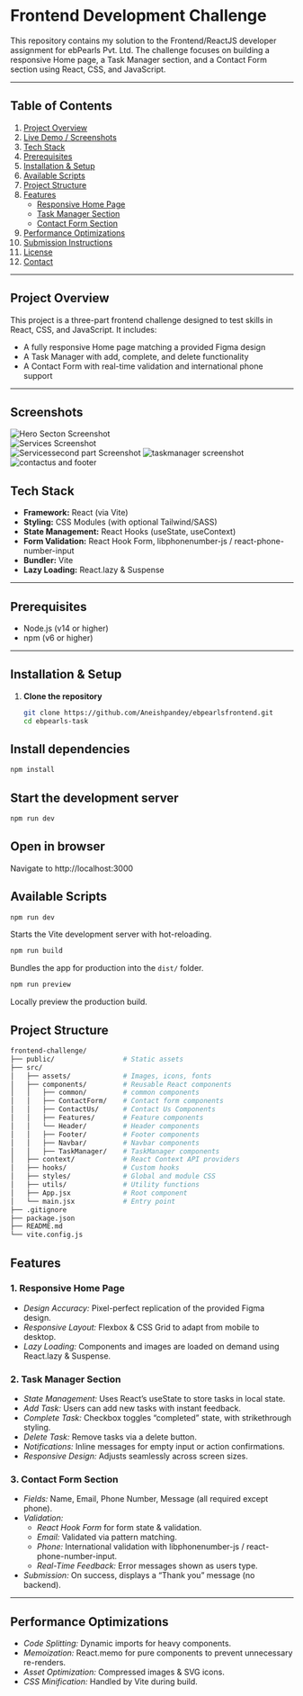 
# Frontend Development Challenge

This repository contains my solution to the Frontend/ReactJS developer assignment for ebPearls Pvt. Ltd. The challenge focuses on building a responsive Home page, a Task Manager section, and a Contact Form section using React, CSS, and JavaScript.

---

## Table of Contents

1. [Project Overview](#project-overview)  
2. [Live Demo / Screenshots](#live-demo--screenshots)  
3. [Tech Stack](#tech-stack)  
4. [Prerequisites](#prerequisites)  
5. [Installation & Setup](#installation--setup)  
6. [Available Scripts](#available-scripts)  
7. [Project Structure](#project-structure)  
8. [Features](#features)  
   - [Responsive Home Page](#1-responsive-home-page)  
   - [Task Manager Section](#2-task-manager-section)  
   - [Contact Form Section](#3-contact-form-section)  
9. [Performance Optimizations](#performance-optimizations)  
10. [Submission Instructions](#submission-instructions)  
11. [License](#license)  
12. [Contact](#contact)

---

## Project Overview

This project is a three-part frontend challenge designed to test skills in React, CSS, and JavaScript. It includes:

- A fully responsive Home page matching a provided Figma design  
- A Task Manager with add, complete, and delete functionality  
- A Contact Form with real-time validation and international phone support  

---

##  Screenshots



![Hero Secton  Screenshot](./src/assets/herosection.png)  
![Services Screenshot](./src/assets/services.png)  
![Servicessecond part Screenshot](./src/assets/servicesCard.png)
![taskmanager screenshot](./src/assets/Taskmanager.png)
![contactus and footer](./src/assets/contactFooter.png)





## Tech Stack

- **Framework:** React (via Vite)  
- **Styling:** CSS Modules (with optional Tailwind/SASS)  
- **State Management:** React Hooks (useState, useContext)  
- **Form Validation:** React Hook Form, libphonenumber-js / react-phone-number-input  
- **Bundler:** Vite  
- **Lazy Loading:** React.lazy & Suspense  

---

## Prerequisites

- Node.js (v14 or higher)  
- npm (v6 or higher)  

---

## Installation & Setup

1. **Clone the repository**  
   ```bash
   git clone https://github.com/Aneishpandey/ebpearlsfrontend.git
   cd ebpearls-task
   ```
   
## Install dependencies

```bash  
npm install
```

## Start the development server


```bash  
npm run dev
```

## Open in browser

Navigate to http://localhost:3000

## Available Scripts
```bash
npm run dev
```
Starts the Vite development server with hot-reloading.

``` bash
npm run build
```
Bundles the app for production into the `dist/` folder.

``` bash
npm run preview
```
Locally preview the production build.

## Project Structure
``` bash
frontend-challenge/
├── public/                 # Static assets
├── src/
│   ├── assets/             # Images, icons, fonts
│   ├── components/         # Reusable React components
│   │   ├── common/         # common components
│   │   ├── ContactForm/    # Contact form components
│   │   ├── ContactUs/      # Contact Us Components
│   │   ├── Features/       # Feature components
│   │   └── Header/         # Header components
│   │   ├── Footer/         # Footer components
│   │   ├── Navbar/         # Navbar components
│   │   ├── TaskManager/    # TaskManager components
│   ├── context/            # React Context API providers
│   ├── hooks/              # Custom hooks
│   ├── styles/             # Global and module CSS
│   ├── utils/              # Utility functions
│   ├── App.jsx             # Root component
│   └── main.jsx            # Entry point
├── .gitignore
├── package.json
├── README.md
└── vite.config.js
```

## Features

### 1. Responsive Home Page

- *Design Accuracy:* Pixel-perfect replication of the provided Figma design.
- *Responsive Layout:* Flexbox & CSS Grid to adapt from mobile to desktop.
- *Lazy Loading:* Components and images are loaded on demand using React.lazy & Suspense.

### 2. Task Manager Section

- *State Management:* Uses React’s useState to store tasks in local state.
- *Add Task:* Users can add new tasks with instant feedback.
- *Complete Task:* Checkbox toggles “completed” state, with strikethrough styling.
- *Delete Task:* Remove tasks via a delete button.
- *Notifications:* Inline messages for empty input or action confirmations.
- *Responsive Design:* Adjusts seamlessly across screen sizes.

### 3. Contact Form Section

- *Fields:* Name, Email, Phone Number, Message (all required except phone).
- *Validation:*
  - *React Hook Form* for form state & validation.
  - *Email:* Validated via pattern matching.
  - *Phone:* International validation with libphonenumber-js / react-phone-number-input.
  - *Real-Time Feedback:* Error messages shown as users type.
- *Submission:* On success, displays a “Thank you” message (no backend).

---

## Performance Optimizations

- *Code Splitting:* Dynamic imports for heavy components.
- *Memoization:* React.memo for pure components to prevent unnecessary re-renders.
- *Asset Optimization:* Compressed images & SVG icons.
- *CSS Minification:* Handled by Vite during build.

